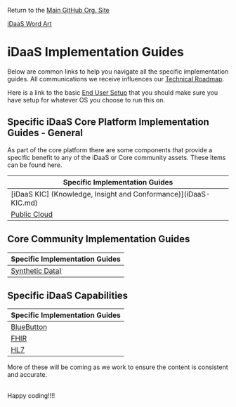 Return to the <a href="https://github.com/Project-Herophilus" target="_blank">Main GitHub Org. Site</a>

[iDaaS Word Art](https://github.com/Project-Herophilus/Project-Herophilus-Assets/blob/main/images/iDaaS-Platform/iDAAS-Web-WordCloud.png)

# iDaaS Implementation Guides
Below are common links to help you navigate all the specific implementation guides.
All communications we receive influences our [Technical Roadmap](../Roadmap/index.md).

Here is a link to the basic [End User Setup](../Technical/EndUserSetup.md) that you should make sure you have setup for whatever
OS you choose to run this on.

## Specific iDaaS Core Platform Implementation Guides - General
As part of the core platform there are some components that provide a specific benefit to any of the iDaaS or Core
community assets. These items can be found here.

| Specific Implementation Guides                                  |
|-----------------------------------------------------------------|
| [iDaaS KIC] (Knowledge, Insight and Conformance)](iDaaS-KIC.md) |
| [Public Cloud](PublicCloud.md)                                  |

## Core Community Implementation Guides

| Specific Implementation Guides      |
|-------------------------------------|
| [Synthetic Data)](DataSynthesis.md) |

## Specific iDaaS Capabilities

| Specific Implementation Guides |
|--------------------------------|
| [BlueButton](BlueButton.md)    |
| [FHIR](FHIR.md)                |
| [HL7](HL7.md)                  |







More of these will be coming as we work to ensure the content is consistent and accurate.

<br/>
Happy coding!!!!
